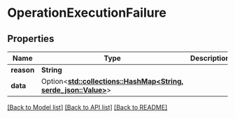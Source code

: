 # OperationExecutionFailure

## Properties

Name | Type | Description | Notes
------------ | ------------- | ------------- | -------------
**reason** | **String** |  | 
**data** | Option<[**std::collections::HashMap<String, serde_json::Value>**](serde_json::Value.md)> |  | [optional]

[[Back to Model list]](../README.md#documentation-for-models) [[Back to API list]](../README.md#documentation-for-api-endpoints) [[Back to README]](../README.md)


